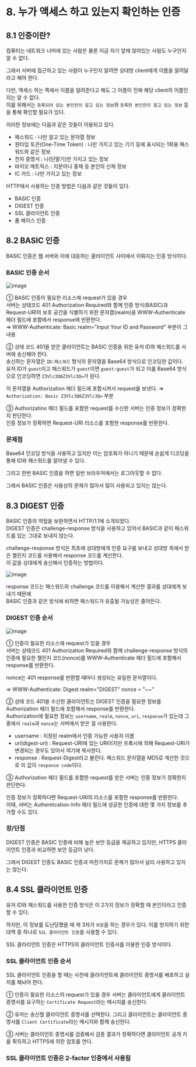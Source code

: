 # 8. 누가 액세스 하고 있는지 확인하는 인증

## 8.1 인증이란? 

컴퓨터는 네트워크 너머에 있는 사람은 물론 지금 자기 앞에 앉아있는 사람도 누구인지 알 수 없다.

그래서 서버에 접근하고 있는 사람이 누구인지 알려면 상대방 client에게 이름을 알려달라고 해야 한다.

다만, 액세스 하는 쪽에서 이름을 알려준다고 해도 그 이름이 진짜 해당 client의 이름인지는 알 수 없다.  
이를 위해서는 `등록되어 있는 본인만이 알고 있는 정보`와 `등록한 본인만이 알고 있는 정보` 등을 통해 확인할 필요가 있다.

이러한 정보에는 다음과 같은 것들이 이용되고 있다.

- 패스워드 : 나만 알고 있는 문자열 정보
- 원타임 토큰(One-Time Token) : 나만 가지고 있는 기기 등에 표시되는 1회용 패스워드와 같은 정보
- 전자 증명서 : 나(단말기)만 가지고 있는 정보
- 바이오 매트릭스 : 지문이나 홍채 등 본인의 신체 정보
- IC 카드 : 나만 가지고 있는 정보

HTTP에서 사용하는 인증 방법은 다음과 같은 것들이 있다.

- BASIC 인증
- DIGEST 인증
- SSL 클라이언트 인증
- 폼 베이스 인증

## 8.2 BASIC 인증

BASIC 인증은 웹 서버와 이에 대응하는 클라이언트 사이에서 이뤄지는 인증 방식이다.

### BASIC 인증 순서

![image](https://user-images.githubusercontent.com/64796257/148164482-3ec45cd7-d97d-4caf-8e27-392e38800a36.png)

① BASIC 인증이 필요한 리소스에 request가 있을 경우  
  서버는 상태코드 401 Authorization Required와 함께 인증 방식(BASIC)과  
  Request-URI의 보호 공간을 식별하기 위한 문자열(realm)을 WWW-Authenticate 헤더 필드에 포함에서 response에 반환한다.  
  ⇒ WWW-Authenticate: Basic realm="Input Your ID and Password" 부분이 그 내용
  
② 상태 코드 401을 받은 클라이언트는 BASIC 인증을 위한 유저 ID와 패스워드를 서버에 송신해야 한다.  
송신하는 문자열은 `ID:패스워드` 형식의 문자열을 Base64 방식으로 인코딩한 값이다.  
유저 ID가 `guest`이고 패스워드가 `guest`이면 `guest:guest`가 되고 이를 Base64 방식으로 인코딩하면 `Z3Vlc3Q6Z3Vlc3Q=`가 된다.

이 문자열을 Authorization 헤더 필드에 포함시켜서 request를 보낸다. ⇒ `Authorization: Basic Z3Vlc3Q6Z3Vlc3Q=` 부분

③ Authorizatino 헤더 필드를 포함한 request를 수신한 서버는 인증 정보가 정확한지 판단한다.  
인증 정보가 정확하면 Request-URI 리소스를 포함한 response를 반환한다.

### 문제점

Base64 인코딩 방식을 사용하고 있지만 이는 암호화가 아니기 때문에 손쉽게 디코딩을 통해 ID와 패스워드를 알아낼 수 있다.  

그리고 한번 BASIC 인증을 하면 일반 브라우저에서는 로그아웃할 수 없다.

그래서 BASIC 인증은 사용상의 문제가 많아서 많이 사용되고 있지는 않는다.

## 8.3 DIGEST 인증 

BASIC 인증의 약점을 보완하면서 HTTP/1.1에 소개되었다.  
DIGEST 인증은 challenge-response 방식을 사용하고 있어서 BASIC과 같이 패스워드를 있는 그대로 보내지 않는다.

challenge-response 방식은 최초에 상대방에게 인증 요구를 보내고 
상대방 측에서 받은 챌린지 코드를 사용해서 response 코드를 계산한다.  
이 값을 상대에게 송신해서 인증하는 방법이다.

![image](https://user-images.githubusercontent.com/64796257/148165696-7124f88d-f91f-4e2c-a7fb-3b0c493ee51b.png)

response 코드는 패스워드와 challenge 코드를 이용해서 계산한 결과를 상대에게 보내기 때문에  
BASIC 인증과 같은 방식에 비하면 패스워드가 유출될 가능성은 줄어든다.

### DIGEST 인증 순서 

![image](https://user-images.githubusercontent.com/64796257/148165873-1d2f67d4-0bfa-484b-b4ba-918ea6796d68.png)

① 인증이 필요한 리소스에 request가 있을 경우  
서버는 상태코드 401 Authorization Required와 함께 challenge-response 방식의 인증에 필요한 챌린지 코드(nonce)를 WWW-Authenticate 헤더 필드에 포함해서 response를 반환한다. 

nonce는 401 response를 반환할 때마다 생성되는 유일한 문자열이다. 

⇒ WWW-Authenticate: Digest realm="DIGEST" nonce = "~~"

② 상태 코드 401을 수신한 클라이언트는 DIGEST 인증을 필요한 정보를 Authorization 헤더 필드에 포함해서 response를 반환한다.  
Authorization에 필요한 정보는 `username`, `realm`, `nonce`, `uri`, `response`가 있는데 그 중에서 `realm`과 `nonce`는 서버에서 받은 걸 사용한다.

- username : 지정된 realm에서 인증 가능한 사용자 이름
- uri(digest-uri) : Request-URI에 있는 URI이지만 프록시에 의해 Request-URI가 변경되는 경우도 있어서 여기에 복사한다.
- response : Request-Digest라고 불린다. 패스워드 문자열을 MD5로 계산한 것으로 이 값이 `response code`이다.

③ Authorization 헤더 필드를 포함한 request를 받은 서버는 인증 정보가 정확한지 판단한다.  

인증 정보가 정확하다면 Request-URI의 리소스를 포함한 response를 반환한다.  
이때, 서버는 Authentication-Info 헤더 필드에 성공한 인증에 대한 몇 가지 정보를 추가할 수도 있다.

### 장/단점
DIGEST 인증은 BASIC 인증에 비해 높은 보안 등급을 제공하고 있지만, HTTPS 클라이언트 인증과 비교하면 보안 등급이 낮다.

그래서 DIGEST 인증도 BASIC 인증과 마찬가지로 문제가 많아서 널리 사용하고 있지는 않는다.

## 8.4 SSL 클라이언트 인증 

유저 ID와 패스워드를 사용한 인증 방식은 이 2가지 정보가 정확할 때 본인이라고 인증할 수 있다.

하지만, 이 정보를 도난당했을 때 제 3자가 `위장`을 하는 경우가 있다. 이를 방지하기 위한 대책 중 하나로 `SSL 클라이언트 인증`을 사용할 수 있다.

SSL 클라리언트 인증은 HTTPS의 클라이언트 인증서를 이용한 인증 방식이다.

### SSL 클라이언트 인증 순서 

SSL 클라이언트 인증을 할 때는 사전에 클라이언트에 클라이언트 증명서를 배포하고 설치를 해놔야 한다.

① 인증이 필요한 리소스의 request가 있을 경우 서버는 클라이언트에게 클라이언트 증명서를 요구하는 `Certificate Request`라는 메시지를 송신한다.

② 유저는 송신할 클라이언트 증명서를 선택한다. 그리고 클라이언트는 클라이언트 증명서를 `Client Certificate`라는 메시지와 함께 송신한다.

③ 서버는 클라이언트 증명서를 검증해서 검증 결과가 정확하다면 클라이언트 공개 키를 획득하고 HTTPS에 의한 암호를 연다.

### SSL 클라이언트 인증은 2-factor 인증에서 사용됨


























